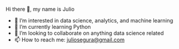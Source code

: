 Hi there 👋, my name is Julio

- 👀 I’m interested in data science, analytics, and machine learning
- 🌱 I’m currently learning Python
- 💞️ I’m looking to collaborate on anything data science related
- 📫 How to reach me: juliosegura@gmail.com

<!---
xocolado/xocolado is a ✨ special ✨ repository because its `README.md` (this file) appears on your GitHub profile.
You can click the Preview link to take a look at your changes.
--->
